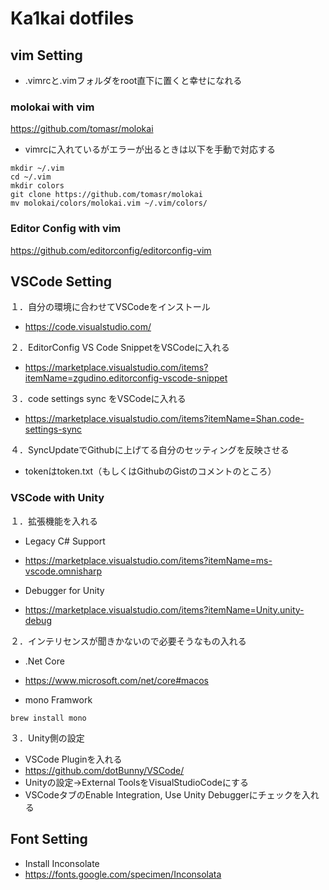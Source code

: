 # Ka1kai dotfiles

## vim Setting

- .vimrcと.vimフォルダをroot直下に置くと幸せになれる

### molokai with vim
https://github.com/tomasr/molokai

- vimrcに入れているがエラーが出るときは以下を手動で対応する
```
mkdir ~/.vim
cd ~/.vim
mkdir colors
git clone https://github.com/tomasr/molokai
mv molokai/colors/molokai.vim ~/.vim/colors/
```

### Editor Config with vim
https://github.com/editorconfig/editorconfig-vim


## VSCode Setting

１．自分の環境に合わせてVSCodeをインストール
- https://code.visualstudio.com/

２．EditorConfig VS Code SnippetをVSCodeに入れる
- https://marketplace.visualstudio.com/items?itemName=zgudino.editorconfig-vscode-snippet

３．code settings sync をVSCodeに入れる
- https://marketplace.visualstudio.com/items?itemName=Shan.code-settings-sync

４．SyncUpdateでGithubに上げてる自分のセッティングを反映させる
- tokenはtoken.txt（もしくはGithubのGistのコメントのところ）

### VSCode with Unity

１．拡張機能を入れる
- Legacy C# Support
 - https://marketplace.visualstudio.com/items?itemName=ms-vscode.omnisharp

- Debugger for Unity
 - https://marketplace.visualstudio.com/items?itemName=Unity.unity-debug
 
２．インテリセンスが聞きかないので必要そうなもの入れる
- .Net Core
 - https://www.microsoft.com/net/core#macos
 
- mono Framwork
```
brew install mono
```

３．Unity側の設定
- VSCode Pluginを入れる
 - https://github.com/dotBunny/VSCode/
  - Unityの設定→External ToolsをVisualStudioCodeにする
  - VSCodeタブのEnable Integration, Use Unity Debuggerにチェックを入れる

## Font Setting

- Install Inconsolate
 - https://fonts.google.com/specimen/Inconsolata


